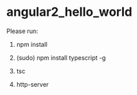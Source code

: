 # angular2_hello_world

Please run: 

1. npm install

2. (sudo) npm install typescript -g

3. tsc

4. http-server
